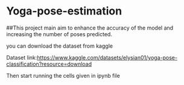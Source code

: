 # Yoga-pose-estimation
##This project main aim to enhance the accuracy of the model and increasing the number of poses predicted.

you can download the dataset from kaggle

Dataset link:https://www.kaggle.com/datasets/elysian01/yoga-pose-classification?resource=download

Then start running the cells given in ipynb file
